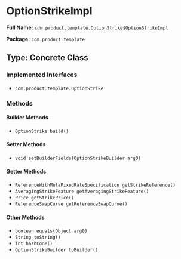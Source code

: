 # OptionStrikeImpl

**Full Name:** `cdm.product.template.OptionStrike$OptionStrikeImpl`

**Package:** `cdm.product.template`

## Type: Concrete Class

### Implemented Interfaces

- `cdm.product.template.OptionStrike`

### Methods

#### Builder Methods

- `OptionStrike build()`

#### Setter Methods

- `void setBuilderFields(OptionStrikeBuilder arg0)`

#### Getter Methods

- `ReferenceWithMetaFixedRateSpecification getStrikeReference()`
- `AveragingStrikeFeature getAveragingStrikeFeature()`
- `Price getStrikePrice()`
- `ReferenceSwapCurve getReferenceSwapCurve()`

#### Other Methods

- `boolean equals(Object arg0)`
- `String toString()`
- `int hashCode()`
- `OptionStrikeBuilder toBuilder()`

